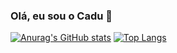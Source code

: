 ### Olá, eu sou o Cadu 👋

[![Anurag's GitHub stats](https://github-readme-stats.vercel.app/api?username=Cadudu5&show_icons=true&theme=tokyonight)](https://github.com/Cadudu5/github-readme-stats)
[![Top Langs](https://github-readme-stats.vercel.app/api/top-langs/?username=Cadudu5&layout=donut&show_icons=true&theme=tokyonight)](https://github.com/Cadudu5/github-readme-stats) 


<!--
**Cadudu5/Cadudu5** is a ✨ _special_ ✨ repository because its `README.md` (this file) appears on your GitHub profile.

Here are some ideas to get you started:

- 🔭 I’m currently working on ...
- 🌱 I’m currently learning ...
- 👯 I’m looking to collaborate on ...
- 🤔 I’m looking for help with ...
- 💬 Ask me about ...
- 📫 How to reach me: ...
- 😄 Pronouns: ...
- ⚡ Fun fact: ...
-->
